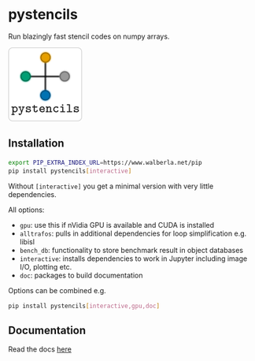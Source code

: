 pystencils
==========

Run blazingly fast stencil codes on numpy arrays.

![alt text](doc/img/logo.png)


Installation
------------

```bash
export PIP_EXTRA_INDEX_URL=https://www.walberla.net/pip
pip install pystencils[interactive]
```

Without `[interactive]` you get a minimal version with very little dependencies.

All options:
-  `gpu`: use this if nVidia GPU is available and CUDA is installed
- `alltrafos`: pulls in additional dependencies for loop simplification e.g. libisl
- `bench_db`: functionality to store benchmark result in object databases
- `interactive`: installs dependencies to work in Jupyter including image I/O, plotting etc.
- `doc`: packages to build documentation

Options can be combined e.g.
```bash
pip install pystencils[interactive,gpu,doc]
```    


Documentation
-------------

Read the docs [here](http://software.pages.walberla.net/pystencils/pystencils)